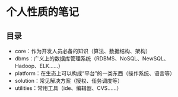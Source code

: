 # 个人性质的笔记

## 目录

- core：作为开发人员必备的知识（算法、数据结构、架构）
- dbms：广义上的数据库管理系统（RDBMS、NoSQL、NewSQL、Hadoop、ELK……）
- platform：在生态上可以构成“平台”的一类东西（操作系统、语言等）
- solution：常见解决方案（授权、任务调度等）
- utilities：常用工具（ide、编辑器、CVS……）